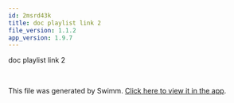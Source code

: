 ```yaml
---
id: 2msrd43k
title: doc playlist link 2
file_version: 1.1.2
app_version: 1.9.7
---
```


doc playlist link 2

<br/>

This file was generated by Swimm. [Click here to view it in the app](http://localhost:5000/repos/Z2l0aHViJTNBJTNBTm9hUmVwbyUzQSUzQU5vYW96ZXI=/docs/2msrd43k).
